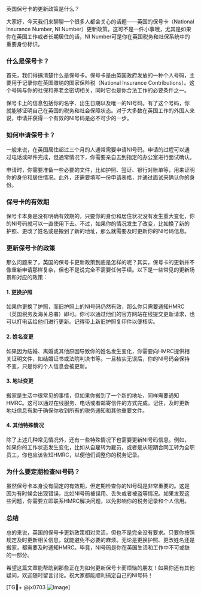 英国保号卡的更新政策是什么？

大家好，今天我们来聊聊一个很多人都会关心的话题——英国的保号卡（National Insurance Number, NI Number）更新政策。这可不是一件小事哦，尤其是如果你在英国工作或者长期居住的话，NI Number可是你在英国税务和社保系统中的重要身份标识。

### 什么是保号卡？

首先，我们得搞清楚什么是保号卡。保号卡是由英国政府发放的一种个人号码，主要用于记录你在英国缴纳的国家保险税（National Insurance Contributions）。这个号码与你的社保和养老金密切相关，同时它也是你合法工作的必要条件之一。

保号卡上的信息包括你的名字、出生日期以及唯一的NI号码。有了这个号码，你就能够证明自己在英国的税务和社会保障状态。对于大多数在英国工作的外国人来说，申请并获得一个有效的NI号码是必不可少的一步。

### 如何申请保号卡？

一般来说，在英国居住超过三个月的人通常需要申请NI号码。申请的过程可以通过电话或邮件完成，但通常情况下，你需要亲自去到指定的办公室进行面试确认。

申请时，你需要准备一些必要的文件，比如护照、签证、银行对账单等，用来证明你的身份和居住情况。此外，还需要填写一份申请表格，并通过面试来确认你的身份。

### 保号卡的有效期

保号卡本身是没有明确有效期的，只要你的身份和居住状况没有发生重大变化，你的NI号码就可以一直使用下去。不过，如果你的情况发生了改变，比如换了新的护照、更改了姓名或是搬到了新的地址，那么就需要及时更新你的NI号码信息。

### 更新保号卡的政策

那么问题来了，英国的保号卡更新政策到底是怎样的呢？其实，保号卡的更新并不像重新申请那样复杂，但也不是说完全不需要任何手续。以下是一些常见的更新场景和对应的政策：

#### 1. 更换护照

如果你更换了护照，而旧护照上的NI号码仍然有效，那么你只需要通知HMRC（英国税务及海关总署）即可。你可以通过他们的官方网站在线提交更新请求，也可以打电话给他们进行更新。记得带上新旧护照复印件以便核实。

#### 2. 姓名变更

如果因为结婚、离婚或其他原因导致你的姓名发生变化，你需要向HMRC提供相关证明文件，如结婚证书或法院判决书等。一旦核实无误后，你的NI号码会保持不变，只是你的个人信息会被更新。

#### 3. 地址变更

搬家是生活中很常见的事情，但如果你搬到了一个新的地址，同样需要通知HMRC。这可以通过在线服务、电话或者邮寄信件的方式完成。记住，及时更新地址信息有助于确保你收到所有的税务通知和其他重要文件。

#### 4. 其他特殊情况

除了上述几种常见情况外，还有一些特殊情况下也需要更新NI号码信息。例如，如果你的工作状态发生变化，比如从自雇转为雇员，或者是从短期合同工转为全职员工，你也应该告知HMRC，以便他们调整你的税务记录。

### 为什么要定期检查NI号码？

虽然保号卡本身没有固定的有效期，但定期检查你的NI号码是非常重要的。这是因为有时候会出现错误，比如NI号码被误用、丢失或者被盗等情况。如果发现这些问题，你需要立即联系HMRC解决问题，以免影响你的税务记录和个人信用。

### 总结

总的来说，英国的保号卡更新政策相对灵活，但也不是完全没有要求。只要你按照规定及时更新相关信息，就能避免不必要的麻烦。无论是更换护照、更改姓名还是搬家，都需要及时通知HMRC。毕竟，NI号码是你在英国生活和工作中不可或缺的一部分。

希望这篇文章能帮助到那些正在为如何更新保号卡而烦恼的朋友！如果你还有其他疑问，欢迎随时留言讨论。祝大家都能顺利搞定自己的NI号码！

[TG💪+ @jx0703 ![Image](https://github.com/user-attachments/assets/dbca1d08-cadb-493c-b0ec-ad6f7a83f270)]